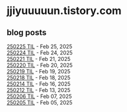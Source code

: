 # jjiyuuuuun.tistory.com
## blog posts
[250225 TIL](https://jjiyuuuuun.tistory.com/72) - Feb 25, 2025<br>
[250224 TIL](https://jjiyuuuuun.tistory.com/71) - Feb 24, 2025<br>
[250221 TIL](https://jjiyuuuuun.tistory.com/70) - Feb 21, 2025<br>
[250220 TIL](https://jjiyuuuuun.tistory.com/69) - Feb 20, 2025<br>
[250219 TIL](https://jjiyuuuuun.tistory.com/68) - Feb 19, 2025<br>
[250218 TIL](https://jjiyuuuuun.tistory.com/67) - Feb 18, 2025<br>
[250214 TIL](https://jjiyuuuuun.tistory.com/66) - Feb 16, 2025<br>
[250212 TIL](https://jjiyuuuuun.tistory.com/65) - Feb 13, 2025<br>
[250206 TIL](https://jjiyuuuuun.tistory.com/64) - Feb 07, 2025<br>
[250205 TIL](https://jjiyuuuuun.tistory.com/63) - Feb 05, 2025<br>
